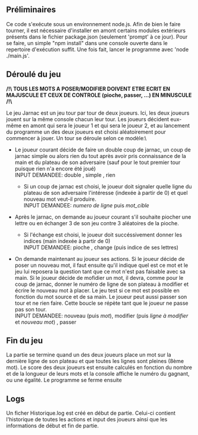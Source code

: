 ## Préliminaires

Ce code s'exécute sous un environnement node.js. Afin de bien le faire tourner, il est nécessaire d'installer en amont
certains modules extérieurs présents dans le fichier package.json (seulement 'prompt' à ce jour). Pour se faire, un 
simple "npm install" dans une console ouverte dans le repertoire d'exécution suffit. Une fois fait, lancer le programme
avec 'node ./main.js'.


## Déroulé du jeu

**/!\ TOUS LES MOTS A POSER/MODIFIER DOIVENT ETRE ECRIT EN MAJUSCULE ET CEUX DE CONTROLE (pioche, passer, ...) EN MINUSCULE /!\\**

Le jeu Jarnac est un jeu tour par tour de deux joueurs. Ici, les deux joueurs jouent sur la même console chacun leur tour.
Les joueurs décident eux-même en amont qui sera le joueur 1 et qui sera le joueur 2, et au lancement du programme un des 
deux joueurs est choisi aléatoirement pour commencer à jouer.
Un tour se déroule selon ce modèle:\

* Le joueur courant décide de faire un double coup de jarnac, un coup de jarnac simple ou alors rien du tout après avoir pris
connaissance de la main et du plateau de son adversaire (sauf pour le tout premier tour puisque rien n'a encore été joué)\
INPUT DEMANDEE: double , simple , rien

    * Si un coup de jarnac est choisi, le joueur doit signaler quelle ligne du plateau de son adversaire l'intéresse (indexée à partir de 0) et quel nouveau mot veut-il produire.\
    INPUT DEMANDEE: *numero de ligne* puis *mot_cible*

* Après le jarnac, on demande au joueur courant s'il souhaite piocher une lettre ou en échanger 3 de son jeu contre 3 aléatoires de la pioche. 
    * Si l'échange est choisi, le joueur doit succéssivement donner les indices (main indexée à partir de 0)\
INPUT DEMANDEE: pioche , change (puis indice de ses lettres)

* On demande maintenant au joueur ses actions. Si le joueur décide de poser un nouveau mot, il faut ensuite qu'il indique quel est ce mot et le jeu lui reposera la question tant que ce mot n'est pas faisable avec sa main. Si le joueur décide de mofidier un mot, il devra, comme pour le coup de jarnac, donner le numéro de ligne de son plateau à modifier et écrire le nouveau mot à placer. Le jeu test si ce mot est possible en fonction du mot source et de sa main. Le joueur peut aussi passer son tour et ne rien faire. Cette boucle se répète tant que le joueur ne passe pas son tour.\
INPUT DEMANDEE: nouveau (puis *mot*), modifier (puis *ligne à modifier* et *nouveau mot*) , passer 


## Fin du jeu
La partie se termine quand un des deux joueurs place un mot sur la dernière ligne de son plateau et que toutes les lignes sont pleines (8ème mot). Le score des deux joueurs est ensuite calculés en fonction du nombre et de la longueur de leurs mots et la console affiche le numéro du gagnant, ou une égalité. Le programme se ferme ensuite

## Logs

Un ficher Historique.log est créé en début de partie. Celui-ci contient l'historique de toutes les actions et input des joueurs ainsi que les informations de début et fin de partie.